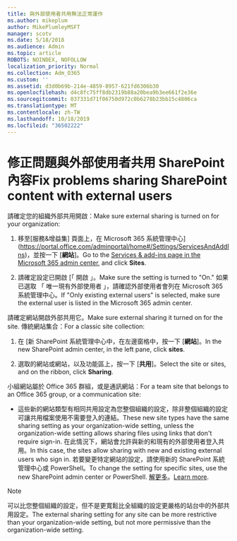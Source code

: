 ```yaml
---
title: 與外部使用者共用無法正常運作
ms.author: mikeplum
author: MikePlumleyMSFT
manager: scotv
ms.date: 5/18/2018
ms.audience: Admin
ms.topic: article
ROBOTS: NOINDEX, NOFOLLOW
localization_priority: Normal
ms.collection: Adm_O365
ms.custom: ''
ms.assetid: d3d0b69b-214e-4859-8957-621fd6306b30
ms.openlocfilehash: d4c8fc75ff8db2319b88a20bea9b3ee661f2e36e
ms.sourcegitcommit: 037331d71f06750d972c0b6278b23bb15c4806ca
ms.translationtype: MT
ms.contentlocale: zh-TW
ms.lasthandoff: 10/18/2019
ms.locfileid: "36502222"
---
```

# <a name="fix-problems-sharing-sharepoint-content-with-external-users"></a><span data-ttu-id="22651-102">修正問題與外部使用者共用 SharePoint 內容</span><span class="sxs-lookup"><span data-stu-id="22651-102">Fix problems sharing SharePoint content with external users</span></span>

<span data-ttu-id="22651-103">請確定您的組織外部共用開啟：</span><span class="sxs-lookup"><span data-stu-id="22651-103">Make sure external sharing is turned on for your organization:</span></span>
  
1. <span data-ttu-id="22651-104">移至[服務&amp;增益集] 頁面上，在 Microsoft 365 系統管理中心](https://portal.office.com/adminportal/home#/Settings/ServicesAndAddIns)，並按一下 [**網站**]。</span><span class="sxs-lookup"><span data-stu-id="22651-104">Go to the [Services &amp; add-ins page in the Microsoft 365 admin center](https://portal.office.com/adminportal/home#/Settings/ServicesAndAddIns), and click **Sites**.</span></span>
    
2. <span data-ttu-id="22651-105">請確定設定已開啟 [「 開啟 」。</span><span class="sxs-lookup"><span data-stu-id="22651-105">Make sure the setting is turned to "On."</span></span> <span data-ttu-id="22651-106">如果已選取 「 唯一現有外部使用者 」，請確認外部使用者會列在 Microsoft 365 系統管理中心。</span><span class="sxs-lookup"><span data-stu-id="22651-106">If "Only existing external users" is selected, make sure the external user is listed in the Microsoft 365 admin center.</span></span>
    
<span data-ttu-id="22651-107">請確定網站開啟外部共用它。</span><span class="sxs-lookup"><span data-stu-id="22651-107">Make sure external sharing it turned on for the site.</span></span> <span data-ttu-id="22651-108">傳統網站集合：</span><span class="sxs-lookup"><span data-stu-id="22651-108">For a classic site collection:</span></span>
  
1. <span data-ttu-id="22651-109">在 [新 SharePoint 系統管理中心中，在左邊窗格中，按一下 [**網站**]。</span><span class="sxs-lookup"><span data-stu-id="22651-109">In the new SharePoint admin center, in the left pane, click **sites**.</span></span>
    
2. <span data-ttu-id="22651-110">選取的網站或網站，以及功能區上，按一下 [**共用**]。</span><span class="sxs-lookup"><span data-stu-id="22651-110">Select the site or sites, and on the ribbon, click **Sharing**.</span></span>
    
<span data-ttu-id="22651-111">小組網站屬於 Office 365 群組，或是通訊網站：</span><span class="sxs-lookup"><span data-stu-id="22651-111">For a team site that belongs to an Office 365 group, or a communication site:</span></span>
  
- <span data-ttu-id="22651-112">這些新的網站類型有相同共用設定為您整個組織的設定，除非整個組織的設定可讓共用檔案使用不需要登入的連結。</span><span class="sxs-lookup"><span data-stu-id="22651-112">These new site types have the same sharing setting as your organization-wide setting, unless the organization-wide setting allows sharing files using links that don't require sign-in.</span></span> <span data-ttu-id="22651-113">在此情況下，網站會允許與新的和現有的外部使用者登入共用。</span><span class="sxs-lookup"><span data-stu-id="22651-113">In this case, the sites allow sharing with new and existing external users who sign in.</span></span> <span data-ttu-id="22651-114">若要變更特定網站的設定，請使用新的 SharePoint 系統管理中心或 PowerShell。</span><span class="sxs-lookup"><span data-stu-id="22651-114">To change the setting for specific sites, use the new SharePoint admin center or PowerShell.</span></span> <span data-ttu-id="22651-115">[解更多](https://go.microsoft.com/fwlink/?linkid=871863)。</span><span class="sxs-lookup"><span data-stu-id="22651-115">[Learn more](https://go.microsoft.com/fwlink/?linkid=871863).</span></span>
    
> [!NOTE]
> <span data-ttu-id="22651-116">可以比您整個組織的設定，但不是更寬鬆比全組織的設定更嚴格的站台中的外部共用設定。</span><span class="sxs-lookup"><span data-stu-id="22651-116">The external sharing setting for any site can be more restrictive than your organization-wide setting, but not more permissive than the organization-wide setting.</span></span> 
  

